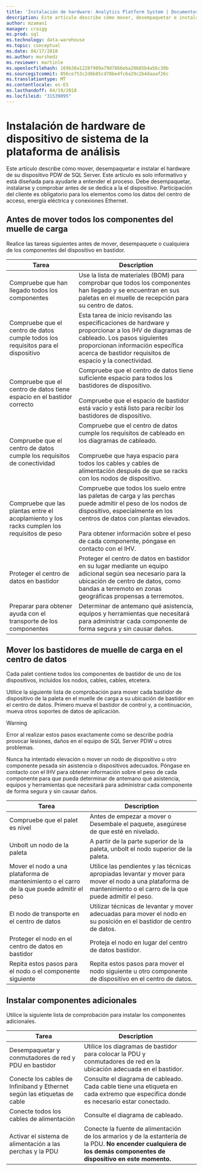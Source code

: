 ```yaml
---
title: 'Instalación de hardware: Analytics Platform System | Documentos de Microsoft'
description: Este artículo describe cómo mover, desempaquetar e instalar el hardware de su dispositivo PDW de SQL Server. Este artículo es solo informativo y está diseñada para ayudarle a entender el proceso. Debe desempaquetar, instalarse y comprobar antes de se dedica a la el dispositivo. Participación del cliente es obligatorio para los elementos como los datos del centro de acceso, energía eléctrica y conexiones Ethernet.
author: mzaman1
manager: craigg
ms.prod: sql
ms.technology: data-warehouse
ms.topic: conceptual
ms.date: 04/17/2018
ms.author: murshedz
ms.reviewer: martinle
ms.openlocfilehash: 169b38a1228f909a79d7866eba20b85b4a56c30b
ms.sourcegitcommit: 056ce753c2d6b85cd78be4fc6a29c2b4daaaf26c
ms.translationtype: MT
ms.contentlocale: es-ES
ms.lasthandoff: 04/19/2018
ms.locfileid: "31539095"
---
```

# <a name="hardware-installation-for-analytics-platform-system-appliance"></a>Instalación de hardware de dispositivo de sistema de la plataforma de análisis
Este artículo describe cómo mover, desempaquetar e instalar el hardware de su dispositivo PDW de SQL Server. Este artículo es solo informativo y está diseñada para ayudarle a entender el proceso. Debe desempaquetar, instalarse y comprobar antes de se dedica a la el dispositivo. Participación del cliente es obligatorio para los elementos como los datos del centro de acceso, energía eléctrica y conexiones Ethernet.  
  
## <a name="BeforeMoving"></a>Antes de mover todos los componentes del muelle de carga  
Realice las tareas siguientes antes de mover, desempaquete o cualquiera de los componentes del dispositivo en bastidor.  
  
|Tarea|Description|  
|--------|---------------|  
|Compruebe que han llegado todos los componentes|Use la lista de materiales (BOM) para comprobar que todos los componentes han llegado y se encuentran en sus paletas en el muelle de recepción para su centro de datos.|  
|Compruebe que el centro de datos cumple todos los requisitos para el dispositivo|Esta tarea de inicio revisando las especificaciones de hardware y proporcionar a los IHV de diagramas de cableado. Los pasos siguientes proporcionan información específica acerca de bastidor requisitos de espacio y la conectividad.|  
|Compruebe que el centro de datos tiene espacio en el bastidor correcto|Compruebe que el centro de datos tiene suficiente espacio para todos los bastidores de dispositivo.<br /><br />Compruebe que el espacio de bastidor está vacío y está listo para recibir los bastidores de dispositivo.|  
|Compruebe que el centro de datos cumple los requisitos de conectividad|Compruebe que el centro de datos cumple los requisitos de cableado en los diagramas de cableado.<br /><br />Compruebe que haya espacio para todos los cables y cables de alimentación después de que se racks con los nodos de dispositivo.|  
|Compruebe que las plantas entre el acoplamiento y los racks cumplen los requisitos de peso|Compruebe que todos los suelo entre las paletas de carga y las perchas puede admitir el peso de los nodos de dispositivo, especialmente en los centros de datos con plantas elevados.<br /><br />Para obtener información sobre el peso de cada componente, póngase en contacto con el IHV.|  
|Proteger el centro de datos en bastidor|Proteger el centro de datos en bastidor en su lugar mediante un equipo adicional según sea necesario para la ubicación de centro de datos, como bandas a terremoto en zonas geográficas propensas a terremotos.|  
|Preparar para obtener ayuda con el transporte de los componentes|Determinar de antemano qué asistencia, equipos y herramientas que necesitará para administrar cada componente de forma segura y sin causar daños.|  
  
## <a name="Moving"></a>Mover los bastidores de muelle de carga en el centro de datos  
Cada palet contiene todos los componentes de bastidor de uno de los dispositivos, incluidos los nodos, cables, cables, etcetera.  
  
Utilice la siguiente lista de comprobación para mover cada bastidor de dispositivo de la paleta en el muelle de carga a su ubicación de bastidor en el centro de datos. Primero mueva el bastidor de control y, a continuación, mueva otros soportes de datos de aplicación.  
  
> [!WARNING]  
> Error al realizar estos pasos exactamente como se describe podría provocar lesiones, daños en el equipo de SQL Server PDW u otros problemas.  
>   
> Nunca ha intentado elevación o mover un nodo de dispositivo u otro componente pesada sin asistencia o dispositivos adecuados. Póngase en contacto con el IHV para obtener información sobre el peso de cada componente para que pueda determinar de antemano qué asistencia, equipos y herramientas que necesitará para administrar cada componente de forma segura y sin causar daños.  
  
|Tarea|Description|  
|--------|---------------|  
|Compruebe que el palet es nivel|Antes de empezar a mover o Desembale el paquete, asegúrese de que esté en nivelado.|  
|Unbolt un nodo de la paleta|A partir de la parte superior de la paleta, unbolt el nodo superior de la paleta.|  
|Mover el nodo a una plataforma de mantenimiento o el carro de la que puede admitir el peso|Utilice las pendientes y las técnicas apropiadas levantar y mover para mover el nodo a una plataforma de mantenimiento o el carro de la que puede admitir el peso.|  
|El nodo de transporte en el centro de datos|Utilizar técnicas de levantar y mover adecuadas para mover el nodo en su posición en el bastidor de centro de datos.|  
|Proteger el nodo en el centro de datos en bastidor|Proteja el nodo en lugar del centro de datos bastidor.|  
|Repita estos pasos para el nodo o el componente siguiente|Repita estos pasos para mover el nodo siguiente u otro componente de dispositivo en el centro de datos.|  
  
## <a name="AfterMoving"></a>Instalar componentes adicionales  
Utilice la siguiente lista de comprobación para instalar los componentes adicionales.  
  
|Tarea|Description||  
|--------|---------------|-|  
|Desempaquetar y conmutadores de red y PDU en bastidor|Utilice los diagramas de bastidor para colocar la PDU y conmutadores de red en la ubicación adecuada en el bastidor.||  
|Conecte los cables de Infiniband y Ethernet según las etiquetas de cable|Consulte el diagrama de cableado. Cada cable tiene una etiqueta en cada extremo que especifica donde es necesario estar conectado.||  
|Conecte todos los cables de alimentación|Consulte el diagrama de cableado.||  
|Activar el sistema de alimentación a las perchas y la PDU|Conecte la fuente de alimentación de los armarios y de la estantería de la PDU. **No encender cualquiera de los demás componentes de dispositivo en este momento.**||  
  
<!-- MISSING LINKS ## See Also  
[Common Metadata Query Examples &#40;SQL Server PDW&#41;](../sqlpdw/common-metadata-query-examples-sql-server-pdw.md)  -->  
  

